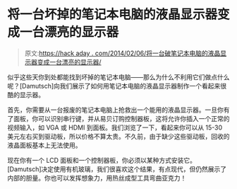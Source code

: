 # 将一台坏掉的笔记本电脑的液晶显示器变成一台漂亮的显示器

> 原文:[https://hack aday . com/2014/02/06/将一台破笔记本电脑的液晶显示器变成一台漂亮的显示器/](https://hackaday.com/2014/02/06/turning-a-broken-laptops-lcd-into-a-fancy-monitor/)

似乎这些天你到处都能找到坏掉的笔记本电脑——那么为什么不利用它们做点什么呢？[Damutsch]向我们展示了如何用笔记本电脑的液晶显示器制作一个看起来很酷的显示器。

首先，你需要从一台报废的笔记本电脑上抢救出一个能用的液晶显示器。一旦你有了面板，你可以识别串行键，并从易贝订购控制器板，这将允许你插入一个正常的视频输入，如 VGA 或 HDMI 到面板。我们浏览了一下，看起来你可以从 15-30 美元左右买到驱动板，所以价格不算太贵。不久前，由于缺少这些驱动板，回收的液晶面板基本上无法使用。

现在你有一个 LCD 面板和一个控制器板，你必须以某种方式安装它。[Damutsch]决定使用有机玻璃，我们很喜欢这个结果，有点现代，但仍然展示了内部的胆量。你也可以发挥想象力，用热丝成型工具弯曲亚克力！